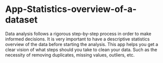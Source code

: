 # App-Statistics-overview-of-a-dataset
Data analysis follows a rigorous step-by-step process in order to make
        informed decisions. It is very important to have a descriptive statistics overview
        of the data before starting the analysis. This app helps you get
        a clear vision of what steps should you take to clean your data. 
        Such as the necessity of removing duplicates, missing values, outliers, 
        etc.
